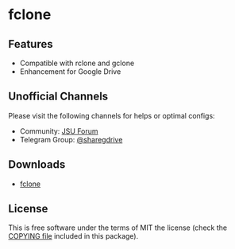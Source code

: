 
# fclone

## Features

  * Compatible with rclone and gclone
  * Enhancement for Google Drive

## Unofficial  Channels 

Please visit the following channels for helps or optimal configs:
* Community: [JSU Forum](https://bbs.jsu.net/c/personal-project/rclone-fwwkr-mod/18)
* Telegram Group: [@sharegdrive](https://t.me/sharegdrive)

## Downloads

  * [fclone](https://github.com/mawaya/rclone/releases)

License
-------

This is free software under the terms of MIT the license (check the
[COPYING file](/COPYING) included in this package).
